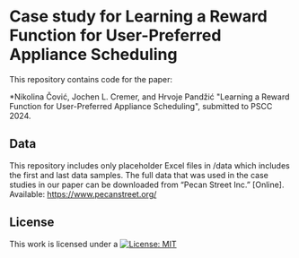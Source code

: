# Case study for Learning a Reward Function for User-Preferred Appliance Scheduling

This repository contains code for the paper:

*Nikolina Čović, Jochen L. Cremer, and Hrvoje Pandžić "Learning a Reward Function for User-Preferred Appliance Scheduling", submitted to PSCC 2024.

## Data
This repository includes only placeholder Excel files in /data which includes the first and last data samples. The full data that was used in the case studies in our paper can be downloaded from “Pecan Street Inc.” [Online]. Available: https://www.pecanstreet.org/

## License
   
This work is licensed under a
[![License: MIT](https://img.shields.io/badge/License-MIT-yellow.svg)](https://opensource.org/licenses/MIT)
